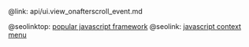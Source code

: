 @link: api/ui.view_onafterscroll_event.md

@seolinktop: [popular javascript framework](https://webix.com)
@seolink: [javascript context menu](https://webix.com/widget/contextmenu/)
